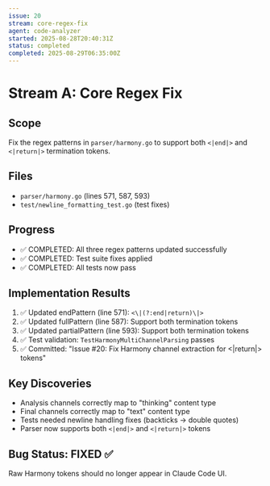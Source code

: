 ```yaml
---
issue: 20
stream: core-regex-fix
agent: code-analyzer
started: 2025-08-28T20:40:31Z
status: completed
completed: 2025-08-29T06:35:00Z
---
```


# Stream A: Core Regex Fix

## Scope
Fix the regex patterns in `parser/harmony.go` to support both `<|end|>` and `<|return|>` termination tokens.

## Files
- `parser/harmony.go` (lines 571, 587, 593)
- `test/newline_formatting_test.go` (test fixes)

## Progress
- ✅ COMPLETED: All three regex patterns updated successfully
- ✅ COMPLETED: Test suite fixes applied  
- ✅ COMPLETED: All tests now pass

## Implementation Results
1. ✅ Updated endPattern (line 571): `<\|(?:end|return)\|>`
2. ✅ Updated fullPattern (line 587): Support both termination tokens
3. ✅ Updated partialPattern (line 593): Support both termination tokens
4. ✅ Test validation: `TestHarmonyMultiChannelParsing` passes
5. ✅ Committed: "Issue #20: Fix Harmony channel extraction for <|return|> tokens"

## Key Discoveries
- Analysis channels correctly map to "thinking" content type
- Final channels correctly map to "text" content type
- Tests needed newline handling fixes (backticks → double quotes)
- Parser now supports both `<|end|>` and `<|return|>` tokens

## Bug Status: FIXED ✅
Raw Harmony tokens should no longer appear in Claude Code UI.